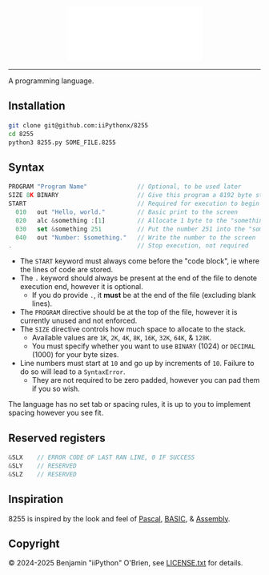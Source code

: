 <p align = "center">
    <picture>
        <source media = "(prefers-color-scheme: dark)" srcset = ".github/logo_dark.png">
        <source media = "(prefers-color-scheme: light)" srcset = ".github/logo_light.png">
        <img alt = "8255 logo" src = "/.github/logo_dark.png">
    </picture>
    <hr>
</p>

A programming language.

## Installation

```bash
git clone git@github.com:iiPythonx/8255
cd 8255
python3 8255.py SOME_FILE.8255
```

## Syntax

<!-- Using JS for syntax highlighting since its the closest I can find. -->

```js
PROGRAM "Program Name"              // Optional, to be used later
SIZE 8K BINARY                      // Give this program a 8192 byte stack to work with
START                               // Required for execution to begin
  010   out "Hello, world."         // Basic print to the screen
  020   alc &something :[1]         // Allocate 1 byte to the "something" variable
  030   set &something 251          // Put the number 251 into the "something" variable
  040   out "Number: $something."   // Write the number to the screen
.                                   // Stop execution, not required
```

- The `START` keyword must always come before the "code block", ie where the lines of code are stored.
- The `.` keyword should always be present at the end of the file to denote execution end, however it is optional.
    - If you do provide `.`, it **must** be at the end of the file (excluding blank lines).
- The `PROGRAM` directive should be at the top of the file, however it is currently unused and not enforced.
- The `SIZE` directive controls how much space to allocate to the stack.  
    - Available values are `1K`, `2K`, `4K`, `8K`, `16K`, `32K`, `64K`, & `128K`.
    - You must specify whether you want to use `BINARY` (1024) or `DECIMAL` (1000) for your byte sizes.
- Line numbers must start at `10` and go up by increments of `10`. Failure to do so will lead to a `SyntaxError`.  
    - They are not required to be zero padded, however you can pad them if you so wish.

The language has no set tab or spacing rules, it is up to you to implement spacing however you see fit.

## Reserved registers

```js
&SLX    // ERROR CODE OF LAST RAN LINE, 0 IF SUCCESS
&SLY    // RESERVED
&SLZ    // RESERVED
```

## Inspiration

8255 is inspired by the look and feel of [Pascal](https://en.wikipedia.org/wiki/Pascal_(programming_language)), [BASIC](https://en.wikipedia.org/wiki/BASIC), & [Assembly](https://en.wikipedia.org/wiki/Assembly_language).

## Copyright

© 2024-2025 Benjamin "iiPython" O'Brien, see [LICENSE.txt](LICENSE.txt) for details.
